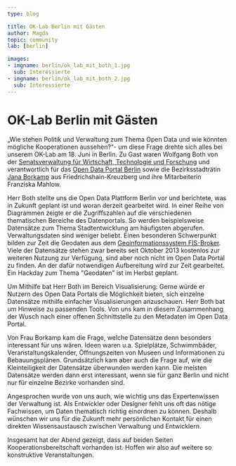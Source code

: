 ```yaml
---
type: blog

title: OK-Lab Berlin mit Gästen
author: Magda
topic: community
lab: [berlin]

images:
- imgname: berlin/ok_lab_mit_both_1.jpg
  sub: Interessierte
- imgname: berlin/ok_lab_mit_both_2.jpg
  sub: Interessierte
---
```


# OK-Lab Berlin mit Gästen

„Wie stehen Politik und Verwaltung zum Thema Open Data und wie könnten mögliche Kooperationen aussehen?“- um diese Frage drehte sich alles bei unserem OK-Lab am 18. Juni in Berlin. Zu Gast waren Wolfgang Both von der [Senatsverwaltung für Wirtschaft, Technologie und Forschung][] und verantwortlich für das [Open Data Portal Berlin][] sowie die Bezirksstadträtin [Jana Borkamp][] aus Friedrichshain-Kreuzberg und ihre Mitarbeiterin Franziska Mahlow.

Herr Both stellte uns die Open Data Plattform Berlin vor und berichtete, was in Zukunft geplant ist und woran derzeit gearbeitet wird. In einer Reihe von Diagrammen zeigte er die Zugriffszahlen auf die verschiedenen thematischen Bereiche des Datenportals. So werden beispielsweise Datensätze zum Thema Stadtentwicklung am häufigsten abgerufen. Verwaltungsdaten sind weniger beliebt. Einen besonderen Schwerpunkt bilden zur Zeit die Geodaten aus dem [Geoinformationssystem FIS-Broker][]. Viele der Datensätze stehen zwar bereits seit Oktober 2013 kostenlos zur weiteren Nutzung zur Verfügung, sind aber noch nicht im Open Data Portal zu finden. An der dafür notwendigen Aufbereitung wird zur Zeit gearbeitet. Ein Hackday zum Thema "Geodaten" ist im Herbst geplant.

Um Mithilfe bat Herr Both im Bereich Visualisierung: Gerne würde er Nutzern des Open Data Portals die Möglichkeit bieten, sich einzelne Datensätze mithilfe einfacher Visualisierungen anzuschauen. Herr Both bat um Hinweise zu passenden Tools. Von uns kam in diesem Zusammenhang der Wusch nach einer offenen Schnittstelle zu den Metadaten im Open Data Portal.

Von Frau Borkamp kam die Frage, welche Datensätze denn besonders interessant für uns wären. Ideen waren u.a. Spielplätze, Schwimmbäder, Veranstaltungskalender, Öffnungszeiten von Museen und Informationen zu Bebauungsplänen. Grundsätzlich kam aber auch die Frage auf, wie die Kleinteiligkeit der Datensätze überwunden werden kann. Die meisten Datensätze werden dann erst interessant, wenn sie für ganz Berlin und nicht nur für einzelne Bezirke vorhanden sind.

Angesprochen wurde von uns auch, wie wichtig uns das Expertenwissen der Verwaltung ist. Als Entwickler oder Designer fehlt uns oft das nötige Fachwissen, um Daten thematisch richtig einordnen zu können. Deshalb wünschen wir uns für die Zukunft mehr persönlichen Kontakt für einen direkten Wissensaustausch zwischen Verwaltung und Entwicklern.

Insgesamt hat der Abend gezeigt, dass auf beiden Seiten Kooperationsbereitschaft vorhanden ist. Hoffen wir also auf weitere so konstruktive Veranstaltungen.

[Open Data Portal Berlin]: http://daten.berlin.de/
[Jana Borkamp]: http://www.berlin.de/ba-friedrichshain-kreuzberg/verwaltung/abteilungen/finanzen-kultur-und-weiterbildung/index.html
[Geoinformationssystem FIS-Broker]: http://www.stadtentwicklung.berlin.de/geoinformation/fis-broker/
[Senatsverwaltung für Wirtschaft, Technologie und Forschung]:http://www.berlin.de/sen/wtf/
